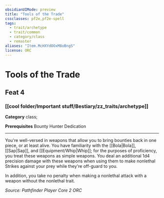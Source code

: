 ```yaml
---
obsidianUIMode: preview
title: "Tools of the Trade"
cssclasses: pf2e,pf2e-spell
tags:
  - trait/archetype
  - trait/common
  - category/class
  - remaster
aliases: "Item.McHXYdOOxM8oBngS"
license: ORC
---
```

# Tools of the Trade
## Feat 4
### [[cool folder/Important stuff/Bestiary/zz_traits/archetype]]

**Category** class; 



**Prerequisites** Bounty Hunter Dedication
* * *
You're well-versed in weapons that allow you to bring bounties back in one piece, or at least alive. You have familiarity with the [[Bola|Bola]], [[Sap|Sap]], and [[Equipment/Whip|Whip]]; for the purposes of proficiency, you treat these weapons as simple weapons. You deal an additional 1d4 precision damage with these weapons when using them to make nonlethal Strikes against your prey while they're off-guard to you.

In addition, you take no penalty when making a nonlethal attack with a weapon without the nonlethal trait.

*Source: Pathfinder Player Core 2*
*ORC*